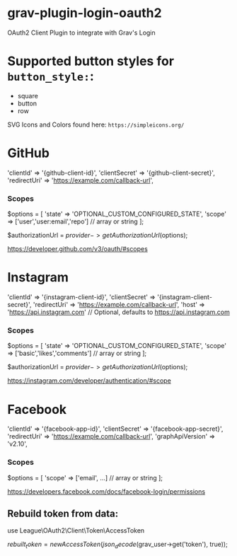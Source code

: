 # grav-plugin-login-oauth2
OAuth2 Client Plugin to integrate with Grav's Login

# Supported button styles for `button_style:`:

* square
* button
* row

SVG Icons and Colors found here: `https://simpleicons.org/`

# GitHub
'clientId'          => '{github-client-id}',
'clientSecret'      => '{github-client-secret}',
'redirectUri'       => 'https://example.com/callback-url',

### Scopes
$options = [
    'state' => 'OPTIONAL_CUSTOM_CONFIGURED_STATE',
    'scope' => ['user','user:email','repo'] // array or string
];

$authorizationUrl = $provider->getAuthorizationUrl($options);

https://developer.github.com/v3/oauth/#scopes


# Instagram
'clientId'          => '{instagram-client-id}',
'clientSecret'      => '{instagram-client-secret}',
'redirectUri'       => 'https://example.com/callback-url',
'host'              => 'https://api.instagram.com' // Optional, defaults to https://api.instagram.com

### Scopes
$options = [
    'state' => 'OPTIONAL_CUSTOM_CONFIGURED_STATE',
    'scope' => ['basic','likes','comments'] // array or string
];

$authorizationUrl = $provider->getAuthorizationUrl($options);

https://instagram.com/developer/authentication/#scope


# Facebook
'clientId'          => '{facebook-app-id}',
'clientSecret'      => '{facebook-app-secret}',
'redirectUri'       => 'https://example.com/callback-url',
'graphApiVersion'   => 'v2.10',

### Scopes

$options = [
    'scope' => ['email', ...] // array or string
];

https://developers.facebook.com/docs/facebook-login/permissions

## Rebuild token from data:

use League\OAuth2\Client\Token\AccessToken

$rebuilt_token = new AccessToken(json_decode($grav_user->get('token'), true));